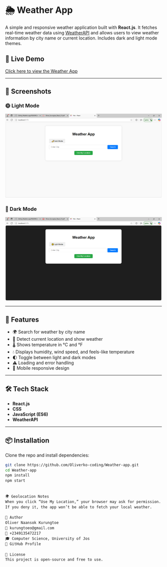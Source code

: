 # 🌦️ Weather App

A simple and responsive weather application built with **React.js**. It fetches real-time weather data using [WeatherAPI](https://www.weatherapi.com/) and allows users to view weather information by city name or current location. Includes dark and light mode themes.


## 🔗 Live Demo  
[Click here to view the Weather App](https://weather-app-xi-three-39.vercel.app/)


---

## 📸 Screenshots

### 🌞 Light Mode
![Light Mode](screenshot-light.png)

### 🌙 Dark Mode
![Dark Mode](screenshot-dark.png)

---

## 🚀 Features

- 🌍 Search for weather by city name
- 📍 Detect current location and show weather
- 🌡️ Shows temperature in °C and °F
- 💧 Displays humidity, wind speed, and feels-like temperature
- 🌓 Toggle between light and dark modes
- ⚠️ Loading and error handling
- 📱 Mobile responsive design

---

## 🛠️ Tech Stack

- **React.js**
- **CSS**
- **JavaScript (ES6)**
- **WeatherAPI**

---

## 📦 Installation

Clone the repo and install dependencies:

```bash
git clone https://github.com/Oliverko-coding/Weather-app.git
cd Weather-app
npm install
npm start


🌍 Geolocation Notes
When you click “Use My Location,” your browser may ask for permission.
If you deny it, the app won’t be able to fetch your local weather.

🧠 Author
Oliver Naansok Kurungtoe
📧 kurungtoeo@gmail.com
📱 +2349135472217
🎓 Computer Science, University of Jos
📌 GitHub Profile

📄 License
This project is open-source and free to use.

